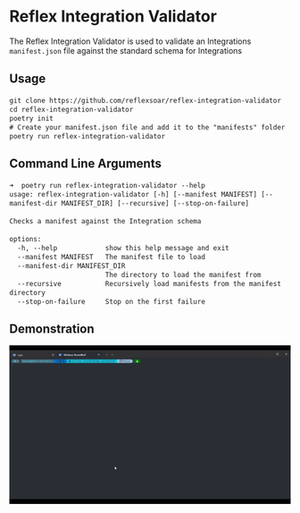 # Reflex Integration Validator

The Reflex Integration Validator is used to validate an Integrations `manifest.json` file against
the standard schema for Integrations

## Usage

```
git clone https://github.com/reflexsoar/reflex-integration-validator
cd reflex-integration-validator
poetry init
# Create your manifest.json file and add it to the "manifests" folder
poetry run reflex-integration-validator
```

## Command Line Arguments

```shell
➜  poetry run reflex-integration-validator --help
usage: reflex-integration-validator [-h] [--manifest MANIFEST] [--manifest-dir MANIFEST_DIR] [--recursive] [--stop-on-failure]

Checks a manifest against the Integration schema

options:
  -h, --help            show this help message and exit
  --manifest MANIFEST   The manifest file to load
  --manifest-dir MANIFEST_DIR
                        The directory to load the manifest from
  --recursive           Recursively load manifests from the manifest directory
  --stop-on-failure     Stop on the first failure
```

## Demonstration

![Demo](./demo.gif)